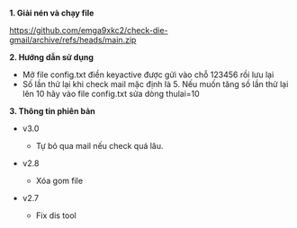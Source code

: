 <b>1. Giải nén và chạy file</b>

https://github.com/emga9xkc2/check-die-gmail/archive/refs/heads/main.zip

<b>2. Hướng dẫn sử dụng</b>

- Mở file config.txt điền keyactive được gửi vào chỗ 123456 rồi lưu lại
- Số lần thử lại khi check mail mặc định là 5. Nếu muốn tăng số lần thử lại lên 10 hãy vào file config.txt sửa dòng thulai=10

<b>3. Thông tin phiên bản</b>

- v3.0

  - Tự bỏ qua mail nếu check quá lâu.<br>

- v2.8

  - Xóa gom file<br>

- v2.7

  - Fix dis tool<br>
